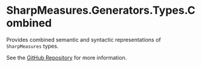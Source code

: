 # SharpMeasures.Generators.Types.Combined

Provides combined semantic and syntactic representations of `SharpMeasures` types.

See the [GitHub Repository](https://github.com/SharpMeasures/sharp-measures-generators) for more information.